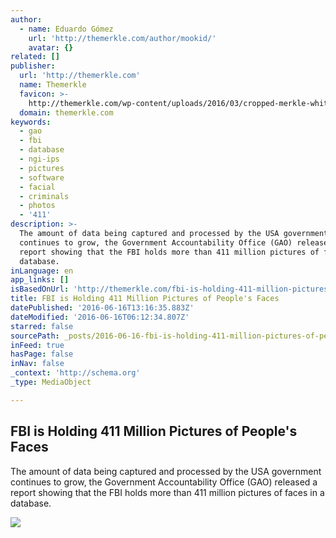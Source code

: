 ```yaml
---
author:
  - name: Eduardo Gómez
    url: 'http://themerkle.com/author/mookid/'
    avatar: {}
related: []
publisher:
  url: 'http://themerkle.com'
  name: Themerkle
  favicon: >-
    http://themerkle.com/wp-content/uploads/2016/03/cropped-merkle-white-1-192x192.png
  domain: themerkle.com
keywords:
  - gao
  - fbi
  - database
  - ngi-ips
  - pictures
  - software
  - facial
  - criminals
  - photos
  - '411'
description: >-
  The amount of data being captured and processed by the USA government
  continues to grow, the Government Accountability Office (GAO) released a
  report showing that the FBI holds more than 411 million pictures of faces in a
  database.
inLanguage: en
app_links: []
isBasedOnUrl: 'http://themerkle.com/fbi-is-holding-411-million-pictures-of-peoples-faces/'
title: FBI is Holding 411 Million Pictures of People's Faces
datePublished: '2016-06-16T13:16:35.883Z'
dateModified: '2016-06-16T06:12:34.807Z'
starred: false
sourcePath: _posts/2016-06-16-fbi-is-holding-411-million-pictures-of-peoples-faces.md
inFeed: true
hasPage: false
inNav: false
_context: 'http://schema.org'
_type: MediaObject

---
```

<article style=""><h1>FBI is Holding 411 Million Pictures of People's Faces</h1><p>The amount of data being captured and processed by the USA government continues to grow, the Government Accountability Office (GAO) released a report showing that the FBI holds more than 411 million pictures of faces in a database.</p><img src="http://themerkle.com/wp-content/uploads/2014/12/judge-rejects-fbi-hack-tactic-.si_.jpg" /></article>